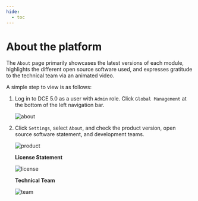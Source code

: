 ```yaml
---
hide:
  - toc
---
```


# About the platform

The `About` page primarily showcases the latest versions of each module, highlights the different open source software used, and expresses gratitude to the technical team via an animated video.

A simple step to view is as follows:

1. Log in to DCE 5.0 as a user with `Admin` role. Click `Global Management` at the bottom of the left navigation bar.

    ![about](https://docs.daocloud.io/daocloud-docs-images/docs/en/docs/ghippo/images/about01.png)

2. Click `Settings`, select `About`, and check the product version, open source software statement, and development teams.

    ![product](https://docs.daocloud.io/daocloud-docs-images/docs/en/docs/ghippo/images/about02.png)

    **License Statement**

    ![license](https://docs.daocloud.io/daocloud-docs-images/docs/en/docs/ghippo/images/about03.png)

    **Technical Team**

    ![team](https://docs.daocloud.io/daocloud-docs-images/docs/en/docs/ghippo/images/about04.png)
